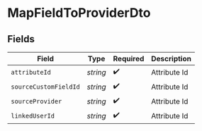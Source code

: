 # MapFieldToProviderDto


## Fields

| Field                 | Type                  | Required              | Description           |
| --------------------- | --------------------- | --------------------- | --------------------- |
| `attributeId`         | *string*              | :heavy_check_mark:    | Attribute Id          |
| `sourceCustomFieldId` | *string*              | :heavy_check_mark:    | Attribute Id          |
| `sourceProvider`      | *string*              | :heavy_check_mark:    | Attribute Id          |
| `linkedUserId`        | *string*              | :heavy_check_mark:    | Attribute Id          |